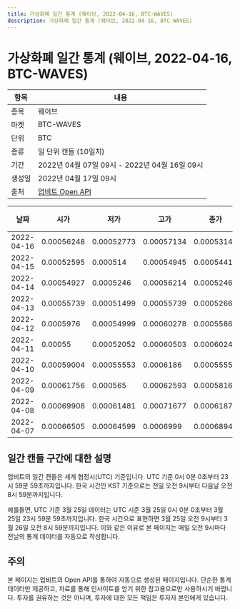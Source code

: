 ```yaml
---
title: 가상화폐 일간 통계 (웨이브, 2022-04-16, BTC-WAVES)
description: 가상화폐 일간 통계 (웨이브, 2022-04-16, BTC-WAVES)
---
```



가상화폐 일간 통계 (웨이브, 2022-04-16, BTC-WAVES)
===

|항목|내용|
|--|--|
|종목|웨이브|
|마켓|BTC-WAVES|
|단위|BTC|
|종류|일 단위 캔들 (10일치)|
|기간|2022년 04월 07일 09시 - 2022년 04월 16일 09시|
|생성일|2022년 04월 17일 09시|
|출처|[업비트 Open API](https://docs.upbit.com)|


|날짜|시가|저가|고가|종가|비고|
|--|--|--|--|--|--|
|2022-04-16|0.00056248|0.00052773|0.00057134|0.00053142|    |
|2022-04-15|0.00052595|0.000514|0.00054945|0.00054416|    |
|2022-04-14|0.00054927|0.0005246|0.00056214|0.0005246|    |
|2022-04-13|0.00055739|0.00051499|0.00055739|0.00052662|    |
|2022-04-12|0.0005976|0.00054999|0.00060278|0.0005586|    |
|2022-04-11|0.00055|0.00052052|0.00060503|0.0006024|    |
|2022-04-10|0.00059004|0.00055553|0.0006186|0.00055553|    |
|2022-04-09|0.00061756|0.000565|0.00062593|0.00058166|    |
|2022-04-08|0.00069908|0.00061481|0.00071677|0.0006187|    |
|2022-04-07|0.00066505|0.00064599|0.0006999|0.00068942|    |


일간 캔들 구간에 대한 설명
---


업비트의 일간 캔들은 세계 협정시(UTC) 기준입니다. 
UTC 기준 0시 0분 0초부터 23시 59분 59초까지입니다. 
한국 시간인 KST 기준으로는 전일 오전 9시부터 다음날 오전 8시 59분까지입니다. 


예를들면, UTC 기준 3월 25일 데이터는 UTC 시준 3월 25일 0시 0분 0초부터 3월 25일 23시 59분 59초까지입니다. 
한국 시간으로 표현하면 3월 25일 오전 9시부터 3월 26일 오전 8시 59분까지입니다. 
이와 같은 이유로 본 페이지는 매일 오전 9시마다 전날의 통계 데이터를 자동으로 작성합니다. 


주의
---


본 페이지는 업비트의 Open API를 통하여 자동으로 생성된 페이지입니다. 
단순한 통계 데이터만 제공하고, 자료를 통해 인사이트를 얻기 위한 참고용으로만 사용하시기 바랍니다. 
투자를 권유하는 것은 아니며, 투자에 대한 모든 책임은 투자자 본인에게 있습니다. 
